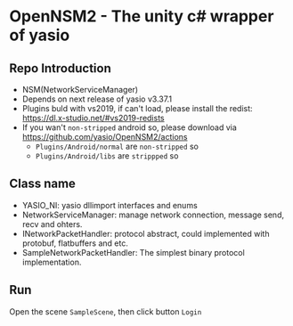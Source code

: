# OpenNSM2 - The unity c# wrapper of yasio

## Repo Introduction
- NSM(NetworkServiceManager)
- Depends on next release of yasio v3.37.1
- Plugins buld with vs2019, if can't load, please install the redist: https://dl.x-studio.net/#vs2019-redists
- If you wan't `non-stripped` android so, please download via https://github.com/yasio/OpenNSM2/actions 
  - `Plugins/Android/normal` are `non-stripped` so
  - `Plugins/Android/libs` are `strippped` so

## Class name
- YASIO_NI: yasio dllimport interfaces and enums
- NetworkServiceManager: manage network connection, message send, recv and ohters.
- INetworkPacketHandler: protocol abstract, could implemented with protobuf, flatbuffers and etc.
- SampleNetworkPacketHandler: The simplest binary protocol implementation.

## Run
Open the scene `SampleScene`, then click button `Login`
